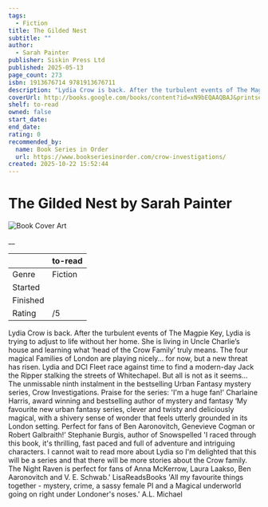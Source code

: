 ```yaml
---
tags:
  - Fiction
title: The Gilded Nest
subtitle: ""
author:
  - Sarah Painter
publisher: Siskin Press Ltd
published: 2025-05-13
page_count: 273
isbn: 1913676714 9781913676711
description: "Lydia Crow is back. After the turbulent events of The Magpie Key, Lydia is trying to adjust to life without her home. She is living in Uncle Charlie’s house and learning what ‘head of the Crow Family’ truly means. The four magical Families of London are playing nicely… for now, but a new threat has risen. Lydia and DCI Fleet race against time to find a modern-day Jack the Ripper stalking the streets of Whitechapel. But all is not as it seems… The unmissable ninth instalment in the bestselling Urban Fantasy mystery series, Crow Investigations. Praise for the series: 'I'm a huge fan!' Charlaine Harris, award winning and bestselling author of mystery and fantasy ‘My favourite new urban fantasy series, clever and twisty and deliciously magical, with a shivery sense of wonder that feels utterly grounded in its London setting. Perfect for fans of Ben Aaronovitch, Genevieve Cogman or Robert Galbraith!’ Stephanie Burgis, author of Snowspelled 'I raced through this book, it's thrilling, fast paced and full of adventure and intriguing characters. I cannot wait to read more about Lydia so I'm delighted that this will be a series and that there will be more stories about the Crow family. The Night Raven is perfect for fans of Anna McKerrow, Laura Laakso, Ben Aaronovitch and V. E. Schwab.' LisaReadsBooks 'All my favourite things together - mystery, crime, a sassy female PI and a Magical underworld going on right under Londoner's noses.' A.L. Michael"
coverUrl: http://books.google.com/books/content?id=xN9bEQAAQBAJ&printsec=frontcover&img=1&zoom=1&source=gbs_api
shelf: to-read
owned: false
start_date:
end_date:
rating: 0
recommended_by:
  name: Book Series in Order
  url: https://www.bookseriesinorder.com/crow-investigations/
created: 2025-10-22 15:52:44
---
```


# The Gilded Nest by Sarah Painter

![Book Cover Art](http://books.google.com/books/content?id=xN9bEQAAQBAJ&printsec=frontcover&img=1&zoom=1&source=gbs_api)

__

| &nbsp; | to-read | 
| --- | --- |
| Genre | Fiction |
| Started |  |
| Finished |  |
| Rating | /5 |

Lydia Crow is back. After the turbulent events of The Magpie Key, Lydia is trying to adjust to life without her home. She is living in Uncle Charlie’s house and learning what ‘head of the Crow Family’ truly means. The four magical Families of London are playing nicely… for now, but a new threat has risen. Lydia and DCI Fleet race against time to find a modern-day Jack the Ripper stalking the streets of Whitechapel. But all is not as it seems… The unmissable ninth instalment in the bestselling Urban Fantasy mystery series, Crow Investigations. Praise for the series: 'I'm a huge fan!' Charlaine Harris, award winning and bestselling author of mystery and fantasy ‘My favourite new urban fantasy series, clever and twisty and deliciously magical, with a shivery sense of wonder that feels utterly grounded in its London setting. Perfect for fans of Ben Aaronovitch, Genevieve Cogman or Robert Galbraith!’ Stephanie Burgis, author of Snowspelled 'I raced through this book, it's thrilling, fast paced and full of adventure and intriguing characters. I cannot wait to read more about Lydia so I'm delighted that this will be a series and that there will be more stories about the Crow family. The Night Raven is perfect for fans of Anna McKerrow, Laura Laakso, Ben Aaronovitch and V. E. Schwab.' LisaReadsBooks 'All my favourite things together - mystery, crime, a sassy female PI and a Magical underworld going on right under Londoner's noses.' A.L. Michael
